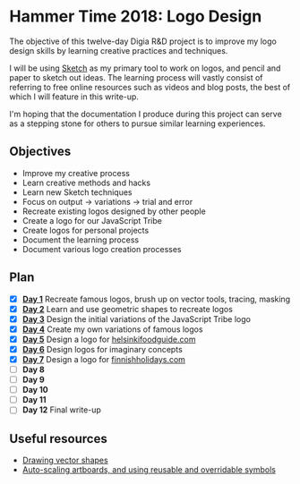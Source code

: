 # Hammer Time 2018: Logo Design

The objective of this twelve-day Digia R&D project is to improve my logo design skills by learning creative practices and techniques.

I will be using [Sketch](https://www.sketchapp.com) as my primary tool to work on logos, and pencil and paper to sketch out ideas. The learning process will vastly consist of referring to free online resources such as videos and blog posts, the best of which I will feature in this write-up.

I'm hoping that the documentation I produce during this project can serve as a stepping stone for others to pursue similar learning experiences.

## Objectives

- Improve my creative process
- Learn creative methods and hacks
- Learn new Sketch techniques
- Focus on output -> variations -> trial and error
- Recreate existing logos designed by other people
- Create a logo for our JavaScript Tribe
- Create logos for personal projects
- Document the learning process
- Document various logo creation processes

## Plan

- [x] [**Day 1**](docs/day-01.md) Recreate famous logos, brush up on vector tools, tracing, masking
- [x] [**Day 2**](docs/day-02.md) Learn and use geometric shapes to recreate logos
- [x] [**Day 3**](docs/day-03.md) Design the initial variations of the JavaScript Tribe logo
- [x] [**Day 4**](docs/day-04.md) Create my own variations of famous logos
- [x] [**Day 5**](docs/day-05.md) Design a logo for [helsinkifoodguide.com](https://helsinkifoodguide.com)
- [x] [**Day 6**](docs/day-06.md) Design logos for imaginary concepts
- [x] [**Day 7**](docs/day-07.md) Design a logo for [finnishholidays.com](https://finnishholidays.com)
- [ ] **Day 8**
- [ ] **Day 9**
- [ ] **Day 10**
- [ ] **Day 11**
- [ ] **Day 12** Final write-up

## Useful resources

- [Drawing vector shapes](https://www.youtube.com/watch?v=GWueR0dgt2A)
- [Auto-scaling artboards, and using reusable and overridable symbols](https://www.youtube.com/watch?v=73rxh6tiWbU)

